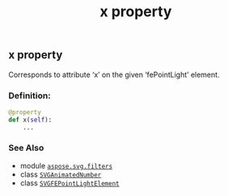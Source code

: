 ﻿---
title: x property
second_title: Aspose.SVG for Python via .NET API References
description: 
type: docs
weight: 870
url: /python-net/aspose.svg.filters/svgfepointlightelement/x/
is_root: false
---

## x property


Corresponds to attribute ‘x’ on the given ‘fePointLight’ element.
### Definition:
```python
@property
def x(self):
    ...
```

### See Also
* module [`aspose.svg.filters`](../../)
* class [`SVGAnimatedNumber`](/svg/python-net/aspose.svg.datatypes/svganimatednumber)
* class [`SVGFEPointLightElement`](/svg/python-net/aspose.svg.filters/svgfepointlightelement)
